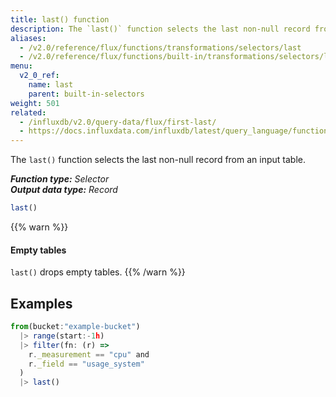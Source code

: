```yaml
---
title: last() function
description: The `last()` function selects the last non-null record from an input table.
aliases:
  - /v2.0/reference/flux/functions/transformations/selectors/last
  - /v2.0/reference/flux/functions/built-in/transformations/selectors/last/
menu:
  v2_0_ref:
    name: last
    parent: built-in-selectors
weight: 501
related:
  - /influxdb/v2.0/query-data/flux/first-last/
  - https://docs.influxdata.com/influxdb/latest/query_language/functions/#last, InfluxQL – LAST()
---
```


The `last()` function selects the last non-null record from an input table.

_**Function type:** Selector_  
_**Output data type:** Record_

```js
last()
```

{{% warn %}}
#### Empty tables
`last()` drops empty tables.
{{% /warn %}}

## Examples
```js
from(bucket:"example-bucket")
  |> range(start:-1h)
  |> filter(fn: (r) =>
    r._measurement == "cpu" and
    r._field == "usage_system"
  )
  |> last()
```
